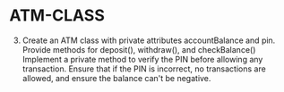 # ATM-CLASS
3. Create an ATM class with private attributes accountBalance and pin. Provide methods for deposit(), withdraw(), and checkBalance() Implement a private method to verify the PIN before allowing any transaction. Ensure that if the PIN is incorrect, no transactions are allowed, and ensure the balance can't be negative.
